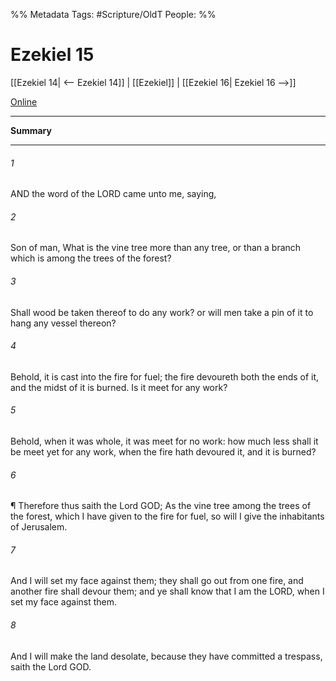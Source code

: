 

%% Metadata
Tags: #Scripture/OldT
People: 
%%
# Ezekiel 15
[[Ezekiel 14| <-- Ezekiel 14]] | [[Ezekiel]] | [[Ezekiel 16| Ezekiel 16 -->]]

[Online](https://churchofjesuschrist.org/study/scriptures/ot/ezek/15?lang=eng)

---
__Summary__



---

###### 1
AND the word of the LORD came unto me, saying,
###### 2
Son of man, What is the vine tree more than any tree, or than a branch which is among the trees of the forest?
###### 3
Shall wood be taken thereof to do any work?  or will men take a pin of it to hang any vessel thereon?
###### 4
Behold, it is cast into the fire for fuel; the fire devoureth both the ends of it, and the midst of it is burned.  Is it meet for any work?
###### 5
Behold, when it was whole, it was meet for no work: how much less shall it be meet yet for any work, when the fire hath devoured it, and it is burned?
###### 6
¶ Therefore thus saith the Lord GOD; As the vine tree among the trees of the forest, which I have given to the fire for fuel, so will I give the inhabitants of Jerusalem.
###### 7
And I will set my face against them; they shall go out from one fire, and another fire shall devour them; and ye shall know that I am the LORD, when I set my face against them.
###### 8
And I will make the land desolate, because they have committed a trespass, saith the Lord GOD.



